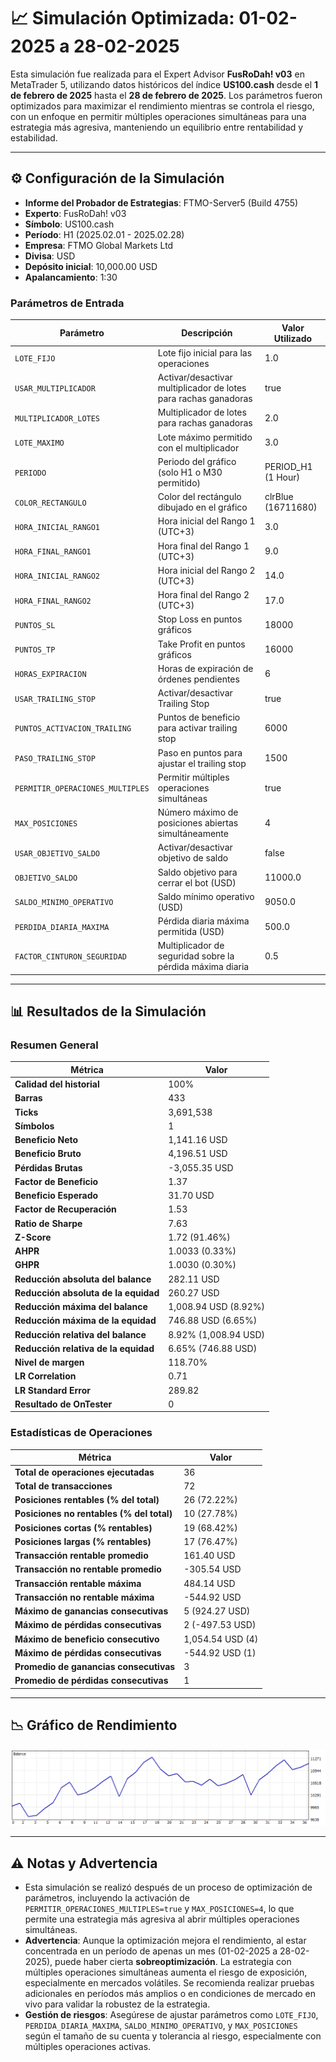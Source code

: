 # 📈 Simulación Optimizada: 01-02-2025 a 28-02-2025

Esta simulación fue realizada para el Expert Advisor **FusRoDah! v03** en MetaTrader 5, utilizando datos históricos del índice **US100.cash** desde el **1 de febrero de 2025** hasta el **28 de febrero de 2025**. Los parámetros fueron optimizados para maximizar el rendimiento mientras se controla el riesgo, con un enfoque en permitir múltiples operaciones simultáneas para una estrategia más agresiva, manteniendo un equilibrio entre rentabilidad y estabilidad.

---

## ⚙️ Configuración de la Simulación

- **Informe del Probador de Estrategias**: FTMO-Server5 (Build 4755)
- **Experto**: FusRoDah! v03
- **Símbolo**: US100.cash
- **Período**: H1 (2025.02.01 - 2025.02.28)
- **Empresa**: FTMO Global Markets Ltd
- **Divisa**: USD
- **Depósito inicial**: 10,000.00 USD
- **Apalancamiento**: 1:30

### Parámetros de Entrada

| Parámetro                   | Descripción                                               | Valor Utilizado   |
|-----------------------------|-----------------------------------------------------------|-------------------|
| `LOTE_FIJO`                 | Lote fijo inicial para las operaciones                    | 1.0               |
| `USAR_MULTIPLICADOR`        | Activar/desactivar multiplicador de lotes para rachas ganadoras | true              |
| `MULTIPLICADOR_LOTES`       | Multiplicador de lotes para rachas ganadoras              | 2.0               |
| `LOTE_MAXIMO`               | Lote máximo permitido con el multiplicador                | 3.0               |
| `PERIODO`                   | Periodo del gráfico (solo H1 o M30 permitido)             | PERIOD_H1 (1 Hour)|
| `COLOR_RECTANGULO`          | Color del rectángulo dibujado en el gráfico               | clrBlue (16711680)|
| `HORA_INICIAL_RANGO1`       | Hora inicial del Rango 1 (UTC+3)                          | 3.0               |
| `HORA_FINAL_RANGO1`         | Hora final del Rango 1 (UTC+3)                            | 9.0               |
| `HORA_INICIAL_RANGO2`       | Hora inicial del Rango 2 (UTC+3)                          | 14.0              |
| `HORA_FINAL_RANGO2`         | Hora final del Rango 2 (UTC+3)                            | 17.0              |
| `PUNTOS_SL`                 | Stop Loss en puntos gráficos                              | 18000             |
| `PUNTOS_TP`                 | Take Profit en puntos gráficos                            | 16000             |
| `HORAS_EXPIRACION`          | Horas de expiración de órdenes pendientes                 | 6                 |
| `USAR_TRAILING_STOP`        | Activar/desactivar Trailing Stop                         | true              |
| `PUNTOS_ACTIVACION_TRAILING`| Puntos de beneficio para activar trailing stop            | 6000              |
| `PASO_TRAILING_STOP`        | Paso en puntos para ajustar el trailing stop              | 1500              |
| `PERMITIR_OPERACIONES_MULTIPLES` | Permitir múltiples operaciones simultáneas           | true              |
| `MAX_POSICIONES`            | Número máximo de posiciones abiertas simultáneamente     | 4                 |
| `USAR_OBJETIVO_SALDO`       | Activar/desactivar objetivo de saldo                      | false             |
| `OBJETIVO_SALDO`            | Saldo objetivo para cerrar el bot (USD)                   | 11000.0           |
| `SALDO_MINIMO_OPERATIVO`    | Saldo mínimo operativo (USD)                              | 9050.0            |
| `PERDIDA_DIARIA_MAXIMA`     | Pérdida diaria máxima permitida (USD)                     | 500.0             |
| `FACTOR_CINTURON_SEGURIDAD` | Multiplicador de seguridad sobre la pérdida máxima diaria | 0.5               |

---

## 📊 Resultados de la Simulación

### Resumen General

| Métrica                          | Valor              |
|----------------------------------|--------------------|
| **Calidad del historial**        | 100%              |
| **Barras**                       | 433               |
| **Ticks**                        | 3,691,538         |
| **Símbolos**                     | 1                 |
| **Beneficio Neto**               | 1,141.16 USD      |
| **Beneficio Bruto**              | 4,196.51 USD      |
| **Pérdidas Brutas**              | -3,055.35 USD     |
| **Factor de Beneficio**          | 1.37              |
| **Beneficio Esperado**           | 31.70 USD         |
| **Factor de Recuperación**       | 1.53              |
| **Ratio de Sharpe**              | 7.63              |
| **Z-Score**                      | 1.72 (91.46%)     |
| **AHPR**                         | 1.0033 (0.33%)    |
| **GHPR**                         | 1.0030 (0.30%)    |
| **Reducción absoluta del balance** | 282.11 USD      |
| **Reducción absoluta de la equidad** | 260.27 USD    |
| **Reducción máxima del balance** | 1,008.94 USD (8.92%) |
| **Reducción máxima de la equidad** | 746.88 USD (6.65%) |
| **Reducción relativa del balance** | 8.92% (1,008.94 USD) |
| **Reducción relativa de la equidad** | 6.65% (746.88 USD) |
| **Nivel de margen**              | 118.70%           |
| **LR Correlation**               | 0.71              |
| **LR Standard Error**            | 289.82            |
| **Resultado de OnTester**        | 0                 |

### Estadísticas de Operaciones

| Métrica                                   | Valor              |
|-------------------------------------------|--------------------|
| **Total de operaciones ejecutadas**       | 36                |
| **Total de transacciones**                | 72                |
| **Posiciones rentables (% del total)**    | 26 (72.22%)       |
| **Posiciones no rentables (% del total)** | 10 (27.78%)       |
| **Posiciones cortas (% rentables)**       | 19 (68.42%)       |
| **Posiciones largas (% rentables)**       | 17 (76.47%)       |
| **Transacción rentable promedio**         | 161.40 USD        |
| **Transacción no rentable promedio**      | -305.54 USD       |
| **Transacción rentable máxima**           | 484.14 USD        |
| **Transacción no rentable máxima**        | -544.92 USD       |
| **Máximo de ganancias consecutivas**      | 5 (924.27 USD)    |
| **Máximo de pérdidas consecutivas**       | 2 (-497.53 USD)   |
| **Máximo de beneficio consecutivo**       | 1,054.54 USD (4)  |
| **Máximo de pérdidas consecutivas**       | -544.92 USD (1)   |
| **Promedio de ganancias consecutivas**    | 3                 |
| **Promedio de pérdidas consecutivas**     | 1                 |

---

## 📉 Gráfico de Rendimiento

![Gráfico General](ReportTester-03.png)

---

## ⚠️ Notas y Advertencia

- Esta simulación se realizó después de un proceso de optimización de parámetros, incluyendo la activación de `PERMITIR_OPERACIONES_MULTIPLES=true` y `MAX_POSICIONES=4`, lo que permite una estrategia más agresiva al abrir múltiples operaciones simultáneas.
- **Advertencia**: Aunque la optimización mejora el rendimiento, al estar concentrada en un período de apenas un mes (01-02-2025 a 28-02-2025), puede haber cierta **sobreoptimización**. La estrategia con múltiples operaciones simultáneas aumenta el riesgo de exposición, especialmente en mercados volátiles. Se recomienda realizar pruebas adicionales en períodos más amplios o en condiciones de mercado en vivo para validar la robustez de la estrategia.
- **Gestión de riesgos**: Asegúrese de ajustar parámetros como `LOTE_FIJO`, `PERDIDA_DIARIA_MAXIMA`, `SALDO_MINIMO_OPERATIVO`, y `MAX_POSICIONES` según el tamaño de su cuenta y tolerancia al riesgo, especialmente con múltiples operaciones activas.